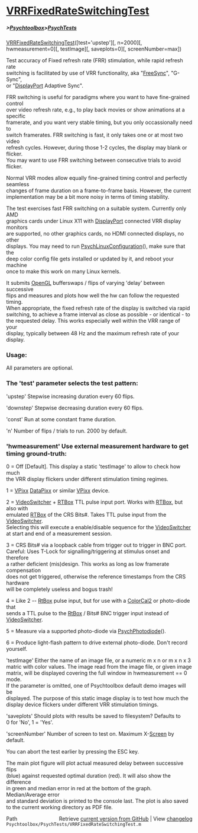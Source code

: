 # [VRRFixedRateSwitchingTest](VRRFixedRateSwitchingTest)
##### >[Psychtoolbox](Psychtoolbox)>[PsychTests](PsychTests)

[VRRFixedRateSwitchingTest](VRRFixedRateSwitchingTest)([test='upstep'][, n=2000][, hwmeasurement=0][, testImage][, saveplots=0][, screenNumber=max])  
  
Test accuracy of Fixed refresh rate (FRR) stimulation, while rapid refresh rate  
switching is facilitated by use of VRR functionality, aka "[FreeSync](FreeSync)", "G-Sync",  
or "[DisplayPort](DisplayPort) Adaptive Sync".  
  
FRR switching is useful for paradigms where you want to have fine-grained control  
over video refresh rate, e.g., to play back movies or show animations at a specific  
framerate, and you want very stable timing, but you only occassionally need to  
switch framerates. FRR switching is fast, it only takes one or at most two video  
refresh cycles. However, during those 1-2 cycles, the display may blank or flicker.  
You may want to use FRR switching between consecutive trials to avoid flicker.  
  
Normal VRR modes allow equally fine-grained timing control and perfectly seamless  
changes of frame duration on a frame-to-frame basis. However, the current  
implementation may be a bit more noisy in terms of timing stability.  
  
The test exercises fast FRR switching on a suitable system. Currently only AMD  
graphics cards under Linux X11 with [DisplayPort](DisplayPort) connected VRR display monitors  
are supported, no other graphics cards, no HDMI connected displays, no other  
displays. You may need to run [PsychLinuxConfiguration](PsychLinuxConfiguration)(), make sure that the  
deep color config file gets installed or updated by it, and reboot your machine  
once to make this work on many Linux kernels.  
  
It submits [OpenGL](OpenGL) bufferswaps / flips of varying 'delay' between successive  
flips and measures and plots how well the hw can follow the requested timing.  
When appropriate, the fixed refresh rate of the display is switched via rapid  
switching, to achieve a frame interval as close as possible - or identical - to  
the requested delay. This works especially well within the VRR range of your  
display, typically between 48 Hz and the maximum refresh rate of your display.  
  
### Usage:  
  
All parameters are optional.  
  
### The 'test' parameter selects the test pattern:  
  
'upstep'    Stepwise increasing duration every 60 flips.  
  
'downstep'  Stepwise decreasing duration every 60 flips.  
  
'const'     Run at some constant frame duration.  
  
  
'n' Number of flips / trials to run. 2000 by default.  
  
  
### 'hwmeasurement' Use external measurement hardware to get timing ground-truth:  
  
0 = Off [Default]. This display a static 'testImage' to allow to check how much  
    the VRR display flickers under different stimulation timing regimes.  
  
1 = [VPixx](VPixx) [DataPixx](DataPixx) or similar [VPixx](VPixx) device.  
  
2 = [VideoSwitcher](VideoSwitcher) + [RTBox](RTBox) TTL pulse input port. Works with [RTBox](RTBox), but also with  
    emulated [RTBox](RTBox) of the CRS Bits\#. Takes TTL pulse input from the [VideoSwitcher](VideoSwitcher).  
    Selecting this will execute a enable/disable sequence for the [VideoSwitcher](VideoSwitcher)  
    at start and end of a measurement session.  
  
3 = CRS Bits\# via a loopback cable from trigger out to trigger in BNC port.  
    Careful: Uses T-Lock for signalling/triggering at stimulus onset and therefore  
    a rather deficient (mis)design. This works as long as low framerate compensation  
    does not get triggered, otherwise the reference timestamps from the CRS hardware  
    will be completely useless and bogus trash!  
  
4 = Like 2 -- [RtBox](RtBox) pulse input, but for use with a [ColorCal2](ColorCal2) or photo-diode that  
    sends a TTL pulse to the [RtBox](RtBox) / Bits\# BNC trigger input instead of [VideoSwitcher](VideoSwitcher).  
  
5 = Measure via a supported photo-diode via [PsychPhotodiode](PsychPhotodiode)().  
  
6 = Produce light-flash pattern to drive external photo-diode. Don't record yourself.  
  
  
'testImage' Either the name of an image file, or a numeric m x n or m x n x 3  
matric with color values. The image read from the image file, or given image  
matrix, will be displayed covering the full window in hwmeasurement == 0 mode.  
If the parameter is omitted, one of Psychtoolbox default demo images will be  
displayed. The purpose of this static image display is to test how much the  
display device flickers under different VRR stimulation timings.  
  
  
'saveplots' Should plots with results be saved to filesystem? Defaults to  
0 for 'No', 1 = 'Yes'.  
  
  
'screenNumber' Number of screen to test on. Maximum X-[Screen](Screen) by default.  
  
You can abort the test earlier by pressing the ESC key.  
  
The main plot figure will plot actual measured delay between successive flips  
(blue) against requested optimal duration (red). It will also show the difference  
in green and median error in red at the bottom of the graph. Median/Average error  
and standard deviation is printed to the console last. The plot is also saved  
to the current working directory as PDF file.  
  




<div class="code_header" style="text-align:right;">
  <span style="float:left;">Path&nbsp;&nbsp;</span> <span class="counter">Retrieve <a href=
  "https://raw.github.com/Psychtoolbox-3/Psychtoolbox-3/beta/Psychtoolbox/PsychTests/VRRFixedRateSwitchingTest.m">current version from GitHub</a> | View <a href=
  "https://github.com/Psychtoolbox-3/Psychtoolbox-3/commits/beta/Psychtoolbox/PsychTests/VRRFixedRateSwitchingTest.m">changelog</a></span>
</div>
<div class="code">
  <code>Psychtoolbox/PsychTests/VRRFixedRateSwitchingTest.m</code>
</div>


